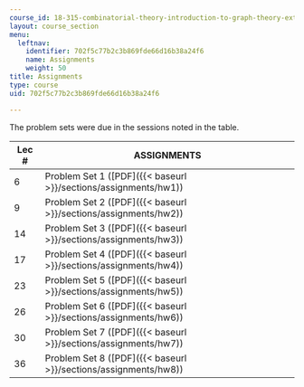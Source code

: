 ```yaml
---
course_id: 18-315-combinatorial-theory-introduction-to-graph-theory-extremal-and-enumerative-combinatorics-spring-2005
layout: course_section
menu:
  leftnav:
    identifier: 702f5c77b2c3b869fde66d16b38a24f6
    name: Assignments
    weight: 50
title: Assignments
type: course
uid: 702f5c77b2c3b869fde66d16b38a24f6

---
```


The problem sets were due in the sessions noted in the table.

| Lec # | ASSIGNMENTS |
| --- | --- |
| 6 | Problem Set 1 ([PDF]({{< baseurl >}}/sections/assignments/hw1)) |
| 9 | Problem Set 2 ([PDF]({{< baseurl >}}/sections/assignments/hw2)) |
| 14 | Problem Set 3 ([PDF]({{< baseurl >}}/sections/assignments/hw3)) |
| 17 | Problem Set 4 ([PDF]({{< baseurl >}}/sections/assignments/hw4)) |
| 23 | Problem Set 5 ([PDF]({{< baseurl >}}/sections/assignments/hw5)) |
| 26 | Problem Set 6 ([PDF]({{< baseurl >}}/sections/assignments/hw6)) |
| 30 | Problem Set 7 ([PDF]({{< baseurl >}}/sections/assignments/hw7)) |
| 36 | Problem Set 8 ([PDF]({{< baseurl >}}/sections/assignments/hw8))